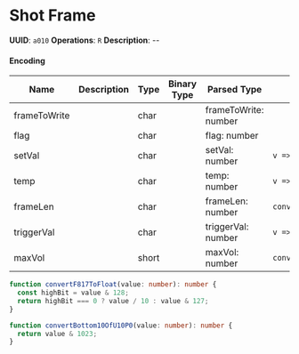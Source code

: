 # Shot Frame

**UUID**: `a010`
**Operations**: `R`
**Description**: --

#### Encoding

| Name         | Description | Type  | Binary Type | Parsed Type          | How to Parse             |
| ------------ | ----------- | ----- | ----------- | -------------------- | ------------------------ |
| frameToWrite |             | char  |             | frameToWrite: number |                          |
| flag         |             | char  |             | flag: number         |                          |
| setVal       |             | char  |             | setVal: number       | `v => v / 16`            |
| temp         |             | char  |             | temp: number         | `v => v / 2`             |
| frameLen     |             | char  |             | frameLen: number     | `convertF817ToFloat`     |
| triggerVal   |             | char  |             | triggerVal: number   | `v => v / 16`            |
| maxVol       |             | short |             | maxVol: number       | `convertBottom10OfU10P0` |

```ts
function convertF817ToFloat(value: number): number {
  const highBit = value & 128;
  return highBit === 0 ? value / 10 : value & 127;
}

function convertBottom10OfU10P0(value: number): number {
  return value & 1023;
}
```
